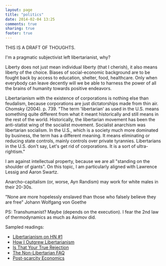 ```yaml
---
layout: page
title: "politics"
date: 2014-02-04 13:25
comments: true
sharing: true
footer: true
---
```



THIS IS A DRAFT OF THOUGHTS.


I'm a pragmatic subjectivist left libertarianist, why?


Liberty does not just mean individual liberty (that I cherish), it also means liberty of the choice. Biases of social-economic background are to be fought back by access to education, shelter, food, healthcare. Only when everybody can leave decently will we be able to harness the power of all the brains of humanity towards positive endeavors. 


Libertarianism with the existence of corporations is nothing else than feudalism, because corporations are just dictatorships made from thin air. Chomsky (2004). p. 739. "The term 'libertarian' as used in the U.S. means something quite different from what it meant historically and still means in the rest of the world. Historically, the libertarian movement has been the anti-statist wing of the socialist movement. Socialist anarchism was libertarian socialism. In the U.S., which is a society much more dominated by business, the term has a different meaning. It means eliminating or reducing state controls, mainly controls over private tyrannies. Libertarians in the U.S. don't say, Let's get rid of corporations. It is a sort of ultra-rightism."


I am against intellectual property, because we are all "standing on the shoulder of giants". On this topic, I am particularly aligned with Lawrence Lessig and Aaron Swartz.


Anarcho-capitalism (or, worse, Ayn Randism) may work for white males in their 20-30s.


"None are more hopelessly enslaved than those who falsely believe they are free" Johann Wolfgang von Goethe


PS: Transhumanist? Maybe (depends on the execution). I fear the 2nd law of thermodynamics as much as Asimov did.


Sampled readings:  
  - [Libertarianism on HN #1](https://news.ycombinator.com/item?id=7176028)  
  - [How I Outgrew Libertarianism](http://jimleff.blogspot.fr/2011/06/how-i-outgrew-libertarianism.html)  
  - [Is That Your True Rejection](http://www.cato-unbound.org/2011/09/07/eliezer-yudkowsky/true-rejection)  
  - [The Non-Libertarian FAQ](http://raikoth.net/libertarian.html)  
  - [Post-scarcity Economics](http://lareviewofbooks.org/essay/post-scarcity-economics/)

